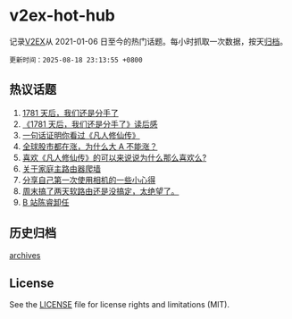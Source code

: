 # v2ex-hot-hub

 记录[V2EX](https://www.v2ex.com/)从 2021-01-06 日至今的热门话题。每小时抓取一次数据，按天[归档](archives)。

`更新时间：2025-08-18 23:13:55 +0800`

## 热议话题

1. [1781 天后，我们还是分手了](https://www.v2ex.com/t/1153086)
1. [《1781 天后，我们还是分手了》读后感](https://www.v2ex.com/t/1153126)
1. [一句话证明你看过《凡人修仙传》](https://www.v2ex.com/t/1153055)
1. [全球股市都在涨，为什么大 A 不能涨？](https://www.v2ex.com/t/1153073)
1. [喜欢《凡人修仙传》的可以来说说为什么那么喜欢么?](https://www.v2ex.com/t/1153083)
1. [关于家庭主路由器爬墙](https://www.v2ex.com/t/1153109)
1. [分享自己第一次使用相机的一些小心得](https://www.v2ex.com/t/1153119)
1. [周末搞了两天软路由还是没搞定，太绝望了。](https://www.v2ex.com/t/1153058)
1. [B 站陈睿卸任](https://www.v2ex.com/t/1153123)

## 历史归档

[archives](archives)

## License

See the [LICENSE](LICENSE) file for license rights and limitations (MIT).
